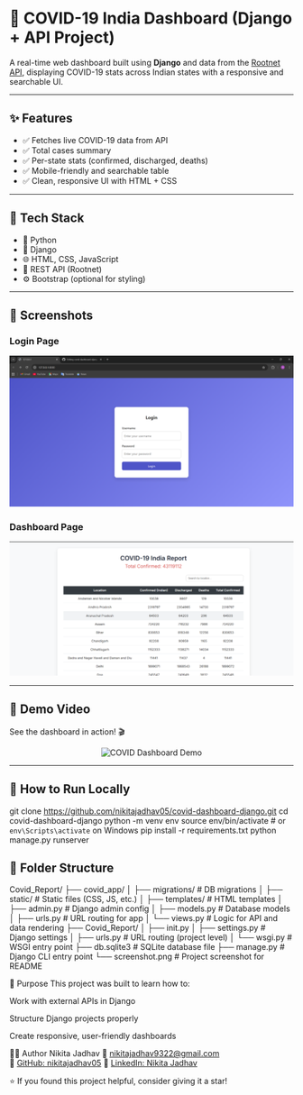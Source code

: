 # 🦠 COVID-19 India Dashboard (Django + API Project)

A real-time web dashboard built using **Django** and data from the [Rootnet API](https://api.rootnet.in/covid19-in/stats/latest), displaying COVID-19 stats across Indian states with a responsive and searchable UI.

---

## ✨ Features

- ✅ Fetches live COVID-19 data from API
- ✅ Total cases summary
- ✅ Per-state stats (confirmed, discharged, deaths)
- ✅ Mobile-friendly and searchable table
- ✅ Clean, responsive UI with HTML + CSS

---

## 🧰 Tech Stack

- 🐍 Python
- 🌿 Django
- 🌐 HTML, CSS, JavaScript
- 🔗 REST API (Rootnet)
- ⚙️ Bootstrap (optional for styling)

---

## 📸 Screenshots

### Login Page
<p align="center">
  <img src="https://github.com/nikitajadhav05/covid-dashboard-django/blob/main/Assets/img/LOGINscreenshot.png?raw=true" 
       alt="Login Screenshot" width="600">
</p>

### Dashboard Page
<p align="center">
  <img src="https://github.com/nikitajadhav05/covid-dashboard-django/blob/main/Assets/img/DASHBOARDscreenshot.png?raw=true" 
       alt="Dashboard Screenshot" width="700">
</p>

---

## 🎥 Demo Video

See the dashboard in action! 🎬

<p align="center">
  <img src="https://github.com/nikitajadhav05/covid-dashboard-django/blob/main/Assets/gif/Covid_Report.gif?raw=true" 
       alt="COVID Dashboard Demo" width="700">
</p>


---

## 🚀 How to Run Locally


git clone https://github.com/nikitajadhav05/covid-dashboard-django.git
cd covid-dashboard-django
python -m venv env
source env/bin/activate  # or `env\Scripts\activate` on Windows
pip install -r requirements.txt
python manage.py runserver





## 📁 Folder Structure
Covid_Report/
├── covid_app/
│ ├── migrations/ # DB migrations
│ ├── static/ # Static files (CSS, JS, etc.)
│ ├── templates/ # HTML templates
│ ├── admin.py # Django admin config
│ ├── models.py # Database models
│ ├── urls.py # URL routing for app
│ └── views.py # Logic for API and data rendering
├── Covid_Report/
│ ├── init.py
│ ├── settings.py # Django settings
│ ├── urls.py # URL routing (project level)
│ └── wsgi.py # WSGI entry point
├── db.sqlite3 # SQLite database file
├── manage.py # Django CLI entry point
└── screenshot.png # Project screenshot for README






📌 Purpose
This project was built to learn how to:

Work with external APIs in Django

Structure Django projects properly

Create responsive, user-friendly dashboards


🙋‍♀️ Author
Nikita Jadhav
📧 [nikitajadhav9322@gmail.com](mailto:nikitajadhav9322@gmail.com)  
🔗 [GitHub: nikitajadhav05](https://github.com/nikitajadhav05)
🔗 [LinkedIn: Nikita Jadhav](https://www.linkedin.com/in/nikita-jadhav-899867316)





⭐ If you found this project helpful, consider giving it a star!




